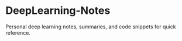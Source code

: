 # DeepLearning-Notes
Personal deep learning notes, summaries, and code snippets for quick reference.
